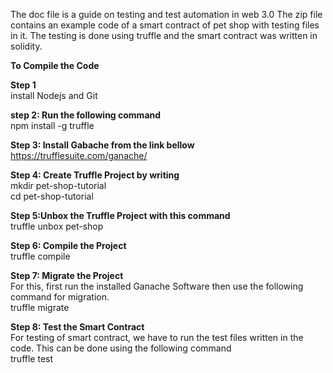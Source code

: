 The doc file is a guide on testing and test automation in web 3.0
The zip file contains an example code of a smart contract of pet shop with testing files in it.
The testing is done using truffle and the smart contract was written in solidity.

**To Compile the Code**

**Step 1**  
install Nodejs and Git

**step 2: Run the following command**  
npm install -g truffle

**Step 3: Install Gabache from the link bellow**  
https://trufflesuite.com/ganache/

**Step 4: Create Truffle Project by writing**  
mkdir pet-shop-tutorial  
cd pet-shop-tutorial  

**Step 5:Unbox the Truffle Project with this command**  
truffle unbox pet-shop  

**Step 6: Compile the Project**  
truffle compile  

**Step 7: Migrate the Project**  
For this, first run the installed Ganache Software then use the following command for migration.  
truffle migrate

**Step 8: Test the Smart Contract**  
For testing of smart contract, we have to run the test files written in the code. This can be done using the following command  
truffle test

